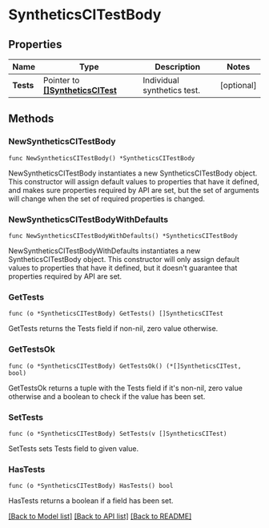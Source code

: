 # SyntheticsCITestBody

## Properties

| Name      | Type                                                     | Description                 | Notes      |
| --------- | -------------------------------------------------------- | --------------------------- | ---------- |
| **Tests** | Pointer to [**[]SyntheticsCITest**](SyntheticsCITest.md) | Individual synthetics test. | [optional] |

## Methods

### NewSyntheticsCITestBody

`func NewSyntheticsCITestBody() *SyntheticsCITestBody`

NewSyntheticsCITestBody instantiates a new SyntheticsCITestBody object.
This constructor will assign default values to properties that have it defined,
and makes sure properties required by API are set, but the set of arguments
will change when the set of required properties is changed.

### NewSyntheticsCITestBodyWithDefaults

`func NewSyntheticsCITestBodyWithDefaults() *SyntheticsCITestBody`

NewSyntheticsCITestBodyWithDefaults instantiates a new SyntheticsCITestBody object.
This constructor will only assign default values to properties that have it defined,
but it doesn't guarantee that properties required by API are set.

### GetTests

`func (o *SyntheticsCITestBody) GetTests() []SyntheticsCITest`

GetTests returns the Tests field if non-nil, zero value otherwise.

### GetTestsOk

`func (o *SyntheticsCITestBody) GetTestsOk() (*[]SyntheticsCITest, bool)`

GetTestsOk returns a tuple with the Tests field if it's non-nil, zero value otherwise
and a boolean to check if the value has been set.

### SetTests

`func (o *SyntheticsCITestBody) SetTests(v []SyntheticsCITest)`

SetTests sets Tests field to given value.

### HasTests

`func (o *SyntheticsCITestBody) HasTests() bool`

HasTests returns a boolean if a field has been set.

[[Back to Model list]](../README.md#documentation-for-models) [[Back to API list]](../README.md#documentation-for-api-endpoints) [[Back to README]](../README.md)
